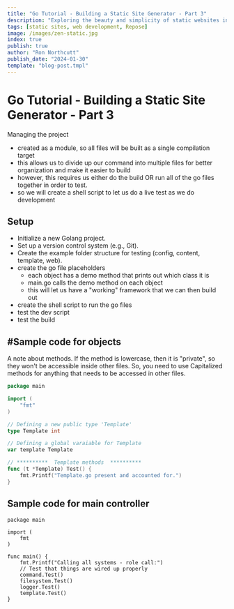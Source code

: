 ```yaml
---
title: "Go Tutorial - Building a Static Site Generator - Part 3"
description: "Exploring the beauty and simplicity of static websites in the modern web era."
tags: [static sites, web development, Repose]
image: /images/zen-static.jpg
index: true
publish: true
author: "Ron Northcutt"
publish_date: "2024-01-30"
template: "blog-post.tmpl"
---
```


# Go Tutorial - Building a Static Site Generator - Part  3
Managing the project

- created as a module, so all files will be built as a single compilation target
- this allows us to divide up our command into multiple files for better organization and make it easier to build
- however, this requires us either do the build OR run all of the go files together in order to test.
- so we will create a shell script to let us do a live test as we do development

## Setup
- Initialize a new Golang project.
- Set up a version control system (e.g., Git).
- Create the example folder structure for testing (config, content, template, web).
- create the go file placeholders
    - each object has a demo method that prints out which class it is
    - main.go calls the demo method on each object
    - this will let us have a "working" framework that we can then build out
- create the shell script to run the go files 
- test the dev script
- test the build

## #Sample code for objects
A note about methods. If the method is lowercase, then it is "private", so they
won't be accessible inside other files. So, you need to use Capitalized methods
for anything that needs to be accessed in other files.

```go
package main

import (
	"fmt"
)

// Defining a new public type 'Template'
type Template int

// Defining a global varaiable for Template
var template Template

// **********  Template methods  **********
func (t *Template) Test() {
	fmt.Printf("Template.go present and accounted for.")
}

```
## Sample code for main controller
```
package main

import (
    fmt
)

func main() {
    fmt.Printf("Calling all systems - role call:")
	// Test that things are wired up properly
    command.Test()
	filesystem.Test()
    logger.Test()
	template.Test()
}

```